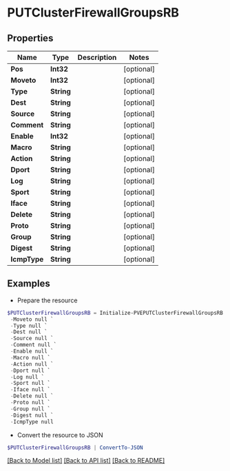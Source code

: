 # PUTClusterFirewallGroupsRB
## Properties

Name | Type | Description | Notes
------------ | ------------- | ------------- | -------------
**Pos** | **Int32** |  | [optional] 
**Moveto** | **Int32** |  | [optional] 
**Type** | **String** |  | [optional] 
**Dest** | **String** |  | [optional] 
**Source** | **String** |  | [optional] 
**Comment** | **String** |  | [optional] 
**Enable** | **Int32** |  | [optional] 
**Macro** | **String** |  | [optional] 
**Action** | **String** |  | [optional] 
**Dport** | **String** |  | [optional] 
**Log** | **String** |  | [optional] 
**Sport** | **String** |  | [optional] 
**Iface** | **String** |  | [optional] 
**Delete** | **String** |  | [optional] 
**Proto** | **String** |  | [optional] 
**Group** | **String** |  | [optional] 
**Digest** | **String** |  | [optional] 
**IcmpType** | **String** |  | [optional] 

## Examples

- Prepare the resource
```powershell
$PUTClusterFirewallGroupsRB = Initialize-PVEPUTClusterFirewallGroupsRB  -Pos null `
 -Moveto null `
 -Type null `
 -Dest null `
 -Source null `
 -Comment null `
 -Enable null `
 -Macro null `
 -Action null `
 -Dport null `
 -Log null `
 -Sport null `
 -Iface null `
 -Delete null `
 -Proto null `
 -Group null `
 -Digest null `
 -IcmpType null
```

- Convert the resource to JSON
```powershell
$PUTClusterFirewallGroupsRB | ConvertTo-JSON
```

[[Back to Model list]](../README.md#documentation-for-models) [[Back to API list]](../README.md#documentation-for-api-endpoints) [[Back to README]](../README.md)


